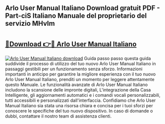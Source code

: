 ## Arlo User Manual Italiano Download gratuit PDF - Part-ciS Italiano Manuale del proprietario del servizio MHvIm

# <h2><a href="http://dfe4a6.blite.top/?on=Arlo+User+Manual+Italiano">🔗Download 👉🔴 Arlo User Manual Italiano</a></h2>

[![Arlo User Manual Italiano download](https://i.imgur.com/lujVjoI.png)](http://dfe4a6.blite.top/?on=Arlo+User+Manual+Italiano)
Guida passo passo questa guida suddivide il processo di utilizzo del tuo nuovo Arlo User Manual Italiano in passaggi gestibili per un funzionamento senza sforzo. Informazioni importanti in anticipo per garantire la migliore esperienza con il tuo nuovo Arlo User Manual Italiano, prenditi un momento per leggere attentamente questo Manuale. Le funzionalità avanzate di Arlo User Manual Italiano includono la scansione delle impronte digitali, L'integrazione della Casa Intelligente, gli aggiornamenti automatici e i comandi vocali personalizzabili, tutti accessibili e personalizzati dall'interfaccia. Confidiamo che Arlo User Manual Italiano sia stata una risorsa chiara e concisa per i tuoi sforzi per conoscere le specifiche del tuo nuovo dispositivo. In caso di domande o dubbi, contattare il nostro team di assistenza clienti.
